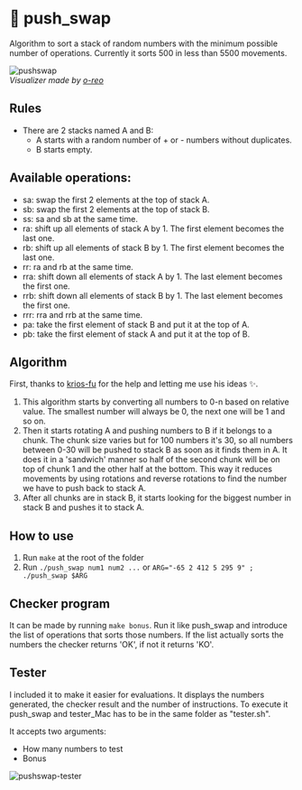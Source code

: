 # 🔀 push_swap
Algorithm to sort a stack of random numbers with the minimum possible number of operations. Currently it sorts 500 in less than 5500 movements.

![pushswap](https://user-images.githubusercontent.com/74905890/129445832-2c861a61-8135-4ac0-a660-8c4861ce0880.gif)  
*Visualizer made by [o-reo](https://github.com/o-reo/push_swap_visualizer)*

## Rules
- There are 2 stacks named A and B:
  - A starts with a random number of + or - numbers without duplicates.
  - B starts empty.

## Available operations:
  - sa: swap the first 2 elements at the top of stack A.
  - sb: swap the first 2 elements at the top of stack B.
  - ss: sa and sb at the same time.
  - ra: shift up all elements of stack A by 1. The first element becomes the last one.
  - rb: shift up all elements of stack B by 1. The first element becomes the last one.
  - rr: ra and rb at the same time.
  - rra: shift down all elements of stack A by 1. The last element becomes the first one.
  - rrb: shift down all elements of stack B by 1. The last element becomes the first one.
  - rrr: rra and rrb at the same time.
  - pa: take the first element of stack B and put it at the top of A.
  - pb: take the first element of stack A and put it at the top of B.

## Algorithm
First, thanks to [krios-fu](https://github.com/krios-fu) for the help and letting me use his ideas ✨.

1. This algorithm starts by converting all numbers to 0-n based on relative value. The smallest number will always be 0, the next one will be 1 and so on.
2. Then it starts rotating A and pushing numbers to B if it belongs to a chunk. The chunk size varies but for 100 numbers it's 30, so all numbers between 0-30 will be pushed to stack B as soon as it finds them in A. It does it in a 'sandwich' manner so half of the second chunk will be on top of chunk 1 and the other half at the bottom. This way it reduces movements by using rotations and reverse rotations to find the number we have to push back to stack A.
3. After all chunks are in stack B, it starts looking for the biggest number in stack B and pushes it to stack A.

## How to use
1. Run `make` at the root of the folder
2. Run `./push_swap num1 num2 ...` or `ARG="-65 2 412 5 295 9" ; ./push_swap $ARG`

## Checker program
It can be made by running `make bonus`. Run it like push_swap and introduce the list of operations that sorts those numbers. If the list actually sorts the numbers the checker returns 'OK', if not it returns 'KO'.

## Tester
I included it to make it easier for evaluations. It displays the numbers generated, the checker result and the number of instructions. To execute it push_swap and tester_Mac has to be in the same folder as "tester.sh".

It accepts two arguments:
- How many numbers to test
- Bonus

![pushswap-tester](https://user-images.githubusercontent.com/74905890/129448066-89b7c037-187d-4acb-a153-725535ef95e8.jpg)
